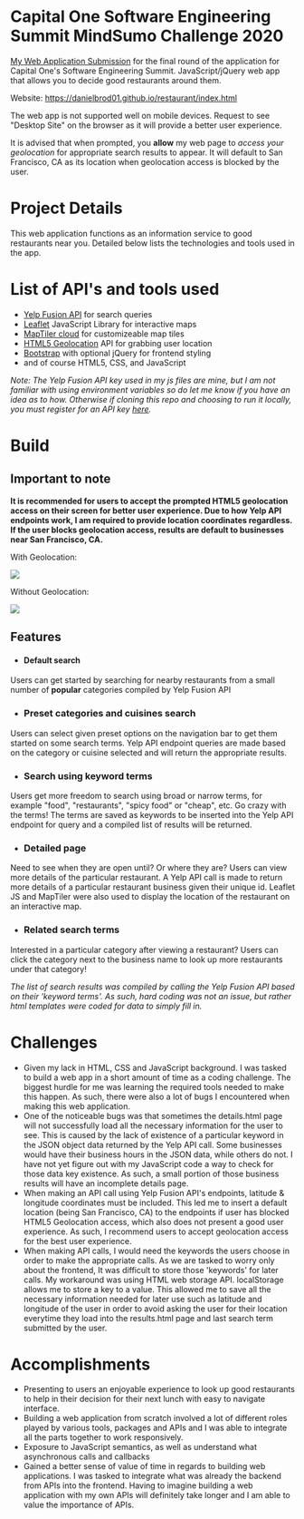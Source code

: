 # Capital One Software Engineering Summit MindSumo Challenge 2020
<a href="https://danielbrod01.github.io/restaurant/index.html">My Web Application Submission</a>
for the final round of the application for Capital One's Software Engineering Summit. JavaScript/jQuery web app that allows you to decide good restaurants around them.

Website: https://danielbrod01.github.io/restaurant/index.html

The web app is not supported well on mobile devices. Request to see "Desktop Site" on the browser as it will provide a better user experience. 

It is advised that when prompted, you **allow** my web page to *access your geolocation* for appropriate search results to appear. It will default to San Francisco, CA as its location when geolocation access is blocked by the user.

# Project Details
This web application functions as an information service to good restaurants near you. Detailed below lists the technologies and tools used in the app.

# List of API's and tools used
* <a href="https://www.yelp.com/developers">Yelp Fusion API</a> for search queries
* <a href="https://leafletjs.com/index.html">Leaflet</a> JavaScript Library for interactive maps
* <a href="https://www.maptiler.com/cloud/">MapTiler cloud</a> for customizeable map tiles
* <a href="https://www.w3schools.com/html/html5_geolocation.asp">HTML5 Geolocation</a> API for grabbing user location
* <a href="https://getbootstrap.com/docs/3.4/">Bootstrap</a> with optional jQuery for frontend styling
* and of course HTML5, CSS, and JavaScript

*Note: The Yelp Fusion API key used in my js files are mine, but I am not familiar with using environment variables so do let me know if you have an idea as to how. Otherwise if cloning this repo and choosing to run it locally, you must register for an API key <a href="https://www.yelp.com/fusion">here</a>.*

# Build
## Important to note
**It is recommended for users to accept the prompted HTML5 geolocation access on their screen for better user experience. Due to how Yelp API endpoints work, I am required to provide location coordinates regardless. If the user blocks geolocation access, results are default to businesses near San Francisco, CA.**

With Geolocation: 

![](acceptlocation.gif)

Without Geolocation:

![](blocklocation.gif)

## Features
* #### Default search
Users can get started by searching for nearby restaurants from a small number of **popular** categories compiled by Yelp Fusion API



* ### Preset categories and cuisines search
Users can select given preset options on the navigation bar to get them started on some search terms. Yelp API endpoint queries are made based on the category or cuisine selected and will return the appropriate results.



* ### Search using keyword terms
Users get more freedom to search using broad or narrow terms, for example "food", "restaurants", "spicy food" or "cheap", etc. Go crazy with the terms! The terms are saved as keywords to be inserted into the Yelp API endpoint for query and a compiled list of results will be returned.



* ### Detailed page
Need to see when they are open until? Or where they are? Users can view more details of the particular restaurant. A Yelp API call is made to return more details of a particular restaurant business given their unique id. Leaflet JS and MapTiler were also used to display the location of the restaurant on an interactive map.



* ### Related search terms

Interested in a particular category after viewing a restaurant? Users can click the category next to the business name to look up more restaurants under that category!



*The list of search results was compiled by calling the Yelp Fusion API based on their 'keyword terms'. As such, hard coding was not an issue, but rather html templates were coded for data to simply fill in.*

# Challenges
* Given my lack in HTML, CSS and JavaScript background. I was tasked to build a web app in a short amount of time as a coding challenge. The biggest hurdle for me was learning the required tools needed to make this happen. As such, there were also a lot of bugs I encountered when making this web application.
* One of the noticeable bugs was that sometimes the details.html page will not successfully load all the necessary information for the user to see. This is caused by the lack of existence of a particular keyword in the JSON object data returned by the Yelp API call. Some businesses would have their business hours in the JSON data, while others do not. I have not yet figure out with my JavaScript code a way to check for those data key existence. As such, a small portion of those business results will have an incomplete details page.
* When making an API call using Yelp Fusion API's endpoints, latitude & longitude coordinates must be included. This led me to insert a default location (being San Francisco, CA) to the endpoints if user has blocked HTML5 Geolocation access, which also does not present a good user experience. As such, I recommend users to accept geolocation access for the best user experience.
* When making API calls, I would need the keywords the users choose in order to make the appropriate calls. As we are tasked to worry only about the frontend, It was difficult to store those 'keywords' for later calls. My workaround was using HTML web storage API. localStorage allows me to store a key to a value. This allowed me to save all the necessary information needed for later use such as latitude and longitude of the user in order to avoid asking the user for their location everytime they load into the results.html page and last search term submitted by the user.

# Accomplishments
* Presenting to users an enjoyable experience to look up good restaurants to help in their decision for their next lunch with easy to navigate interface.
* Building a web application from scratch involved a lot of different roles played by various tools, packages and APIs and I was able to integrate all the parts together to work responsively.
* Exposure to JavaScript semantics, as well as understand what asynchronous calls and callbacks
* Gained a better sense of value of time in regards to building web applications. I was tasked to integrate what was already the backend from APIs into the frontend. Having to imagine building a web application with my own APIs will definitely take longer and I am able to value the importance of APIs.
